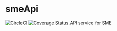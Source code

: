 # smeApi

[![CircleCI](https://circleci.com/gh/celelstine/smeApi/tree/develop.svg?style=svg)](https://circleci.com/gh/celelstine/smeApi/tree/develop)
[![Coverage Status](https://coveralls.io/repos/github/celelstine/smartresult/badge.svg?branch=develop)](https://coveralls.io/github/celelstine/smartresult?branch=develop)
API service for SME
